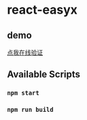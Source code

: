 # react-easyx

## demo
[点我在线验证](build/)

## Available Scripts

### `npm start`


### `npm run build`
